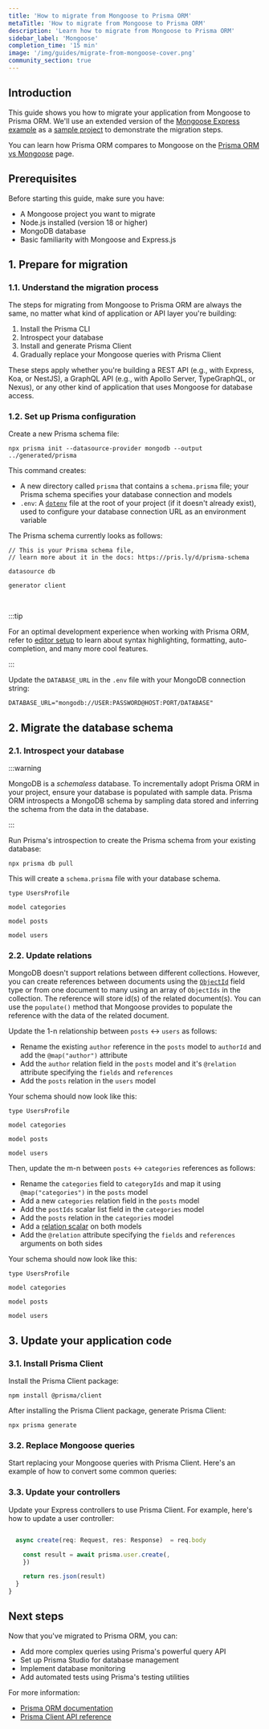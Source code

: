 ```yaml
---
title: 'How to migrate from Mongoose to Prisma ORM'
metaTitle: 'How to migrate from Mongoose to Prisma ORM'
description: 'Learn how to migrate from Mongoose to Prisma ORM'
sidebar_label: 'Mongoose'
completion_time: '15 min'
image: '/img/guides/migrate-from-mongoose-cover.png'
community_section: true
---
```


## Introduction

This guide shows you how to migrate your application from Mongoose to Prisma ORM. We'll use an extended version of the [Mongoose Express example](https://github.com/Automattic/mongoose/tree/master/examples/express) as a [sample project](https://github.com/prisma/migrate-from-mongoose-to-prisma) to demonstrate the migration steps.

You can learn how Prisma ORM compares to Mongoose on the [Prisma ORM vs Mongoose](/orm/more/comparisons/prisma-and-mongoose) page.

## Prerequisites

Before starting this guide, make sure you have:

- A Mongoose project you want to migrate
- Node.js installed (version 18 or higher)
- MongoDB database
- Basic familiarity with Mongoose and Express.js

## 1. Prepare for migration

### 1.1. Understand the migration process

The steps for migrating from Mongoose to Prisma ORM are always the same, no matter what kind of application or API layer you're building:

1. Install the Prisma CLI
2. Introspect your database
3. Install and generate Prisma Client
4. Gradually replace your Mongoose queries with Prisma Client

These steps apply whether you're building a REST API (e.g., with Express, Koa, or NestJS), a GraphQL API (e.g., with Apollo Server, TypeGraphQL, or Nexus), or any other kind of application that uses Mongoose for database access.

### 1.2. Set up Prisma configuration

Create a new Prisma schema file:

```terminal
npx prisma init --datasource-provider mongodb --output ../generated/prisma
```

This command creates:

- A new directory called `prisma` that contains a `schema.prisma` file; your Prisma schema specifies your database connection and models
- `.env`: A [`dotenv`](https://github.com/motdotla/dotenv) file at the root of your project (if it doesn't already exist), used to configure your database connection URL as an environment variable

The Prisma schema currently looks as follows:

```prisma file=prisma/schema.prisma showLineNumbers
// This is your Prisma schema file,
// learn more about it in the docs: https://pris.ly/d/prisma-schema

datasource db

generator client
```

<br/>

:::tip

For an optimal development experience when working with Prisma ORM, refer to [editor setup](/orm/more/development-environment/editor-setup) to learn about syntax highlighting, formatting, auto-completion, and many more cool features.

:::

Update the `DATABASE_URL` in the `.env` file with your MongoDB connection string:

```env
DATABASE_URL="mongodb://USER:PASSWORD@HOST:PORT/DATABASE"
```

## 2. Migrate the database schema

### 2.1. Introspect your database

:::warning

MongoDB is a _schemaless_ database. To incrementally adopt Prisma ORM in your project, ensure your database is populated with sample data. Prisma ORM introspects a MongoDB schema by sampling data stored and inferring the schema from the data in the database.

:::

Run Prisma's introspection to create the Prisma schema from your existing database:

```terminal
npx prisma db pull
```

This will create a `schema.prisma` file with your database schema.

```prisma file=prisma/schema.prisma showLineNumbers
type UsersProfile

model categories

model posts

model users
```

### 2.2. Update relations

MongoDB doesn't support relations between different collections. However, you can create references between documents using the [`ObjectId`](/orm/overview/databases/mongodb#using-objectid) field type or from one document to many using an array of `ObjectIds` in the collection. The reference will store id(s) of the related document(s). You can use the `populate()` method that Mongoose provides to populate the reference with the data of the related document.

Update the 1-n relationship between `posts` \<-> `users` as follows:

- Rename the existing `author` reference in the `posts` model to `authorId` and add the `@map("author")` attribute
- Add the `author` relation field in the `posts` model and it's `@relation` attribute specifying the `fields` and `references`
- Add the `posts` relation in the `users` model

Your schema should now look like this:

```prisma file=schema.prisma
type UsersProfile

model categories

model posts

model users
```

Then, update the m-n between `posts` \<-\> `categories` references as follows:

- Rename the `categories` field to `categoryIds` and map it using `@map("categories")` in the `posts` model
- Add a new `categories` relation field in the `posts` model
- Add the `postIds` scalar list field in the `categories` model
- Add the `posts` relation in the `categories` model
- Add a [relation scalar](/orm/prisma-schema/data-model/relations#annotated-relation-fields) on both models
- Add the `@relation` attribute specifying the `fields` and `references` arguments on both sides

Your schema should now look like this:

```prisma file=schema.prisma
type UsersProfile

model categories

model posts

model users
```

## 3. Update your application code

### 3.1. Install Prisma Client

Install the Prisma Client package:

```terminal
npm install @prisma/client
```

After installing the Prisma Client package, generate Prisma Client:

```terminal
npx prisma generate
```

### 3.2. Replace Mongoose queries

Start replacing your Mongoose queries with Prisma Client. Here's an example of how to convert some common queries:

### 3.3. Update your controllers

Update your Express controllers to use Prisma Client. For example, here's how to update a user controller:

```typescript

  async create(req: Request, res: Response)  = req.body

    const result = await prisma.user.create(,
    })

    return res.json(result)
  }
}
```

## Next steps

Now that you've migrated to Prisma ORM, you can:

- Add more complex queries using Prisma's powerful query API
- Set up Prisma Studio for database management
- Implement database monitoring
- Add automated tests using Prisma's testing utilities

For more information:

- [Prisma ORM documentation](/orm)
- [Prisma Client API reference](/orm/prisma-client)
